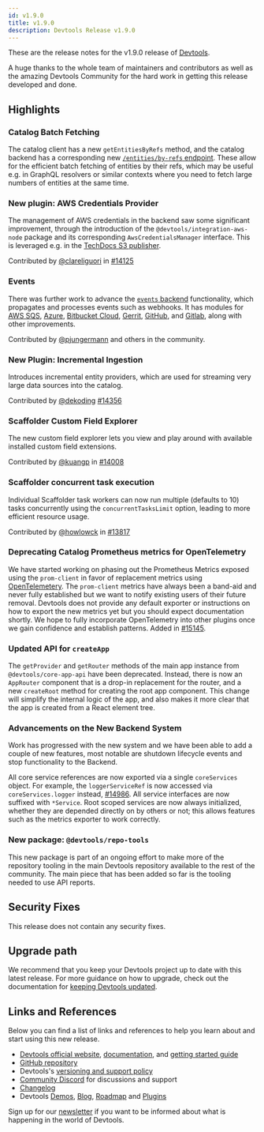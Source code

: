 ```yaml
---
id: v1.9.0
title: v1.9.0
description: Devtools Release v1.9.0
---
```


These are the release notes for the v1.9.0 release of [Devtools](https://devtools.khulnasoft.com/).

A huge thanks to the whole team of maintainers and contributors as well as the amazing Devtools Community for the hard work in getting this release developed and done.

## Highlights

### Catalog Batch Fetching

The catalog client has a new `getEntitiesByRefs` method, and the catalog backend has a corresponding new [`/entities/by-refs` endpoint](https://devtools.khulnasoft.com/docs/features/software-catalog/software-catalog-api). These allow for the efficient batch fetching of entities by their refs, which may be useful e.g. in GraphQL resolvers or similar contexts where you need to fetch large numbers of entities at the same time.

### New plugin: AWS Credentials Provider

The management of AWS credentials in the backend saw some significant improvement, through the introduction of the `@devtools/integration-aws-node` package and its corresponding `AwsCredentialsManager` interface. This is leveraged e.g. in the [TechDocs S3 publisher](https://devtools.khulnasoft.com/docs/features/techdocs/using-cloud-storage).

Contributed by [@clareliguori](https://github.com/clareliguori) in [#14125](https://github.com/khulnasoft/devtools/pull/14125)

### Events

There was further work to advance the [`events` backend](https://github.com/khulnasoft/devtools/tree/master/plugins/events-backend) functionality, which propagates and processes events such as webhooks. It has modules for [AWS SQS](https://github.com/khulnasoft/devtools/tree/master/plugins/events-backend-module-aws-sqs), [Azure](https://github.com/khulnasoft/devtools/tree/master/plugins/events-backend-module-azure), [Bitbucket Cloud](https://github.com/khulnasoft/devtools/tree/master/plugins/events-backend-module-bitbucket-cloud), [Gerrit](https://github.com/khulnasoft/devtools/tree/master/plugins/events-backend-module-gerrit), [GitHub](https://github.com/khulnasoft/devtools/tree/master/plugins/events-backend-module-github), and [Gitlab](https://github.com/khulnasoft/devtools/tree/master/plugins/events-backend-module-gitlab), along with other improvements.

Contributed by [@pjungermann](https://github.com/pjungermann) and others in the community.

### New Plugin: Incremental Ingestion

Introduces incremental entity providers, which are used for streaming very large data sources into the catalog.

Contributed by [@dekoding](https://github.com/dekoding) [#14356](https://github.com/khulnasoft/devtools/pull/14356)

### Scaffolder Custom Field Explorer

The new custom field explorer lets you view and play around with available installed custom field extensions.

Contributed by [@kuangp](https://github.com/kuangp) in [#14008](https://github.com/khulnasoft/devtools/pull/14008)

### Scaffolder concurrent task execution

Individual Scaffolder task workers can now run multiple (defaults to 10) tasks concurrently using the `concurrentTasksLimit` option, leading to more efficient resource usage.

Contributed by [@howlowck](https://github.com/howlowck) in [#13817](https://github.com/khulnasoft/devtools/pull/13817)

### Deprecating Catalog Prometheus metrics for OpenTelemetry

We have started working on phasing out the Prometheus Metrics exposed using the `prom-client` in favor of replacement metrics using [OpenTelemetery](https://opentelemetry.io/). The `prom-client` metrics have always been a band-aid and never fully established but we want to notify existing users of their future removal. Devtools does not provide any default exporter or instructions on how to export the new metrics yet but you should expect documentation shortly. We hope to fully incorporate OpenTelemetry into other plugins once we gain confidence and establish patterns. Added in [#15145](https://github.com/khulnasoft/devtools/pull/15145).

### Updated API for `createApp`

The `getProvider` and `getRouter` methods of the main app instance from `@devtools/core-app-api` have been deprecated. Instead, there is now an `AppRouter` component that is a drop-in replacement for the router, and a new `createRoot` method for creating the root app component. This change will simplify the internal logic of the app, and also makes it more clear that the app is created from a React element tree.

### Advancements on the New Backend System

Work has progressed with the new system and we have been able to add a couple of new features, most notable are shutdown lifecycle events and stop functionality to the Backend.

All core service references are now exported via a single `coreServices` object. For example, the `loggerServiceRef` is now accessed via `coreServices.logger` instead, [#14986](https://github.com/khulnasoft/devtools/pull/14986).
All service interfaces are now suffixed with `*Service`. Root scoped services are now always initialized, whether they are depended directly on by others or not; this allows features such as the metrics exporter to work correctly.

### New package: `@devtools/repo-tools`

This new package is part of an ongoing effort to make more of the repository tooling in the main Devtools repository available to the rest of the community. The main piece that has been added so far is the tooling needed to use API reports.

## Security Fixes

This release does not contain any security fixes.

## Upgrade path

We recommend that you keep your Devtools project up to date with this latest release. For more guidance on how to upgrade, check out the documentation for [keeping Devtools updated](https://devtools.khulnasoft.com/docs/getting-started/keeping-devtools-updated).

## Links and References

Below you can find a list of links and references to help you learn about and start using this new release.

- [Devtools official website](https://devtools.khulnasoft.com/), [documentation](https://devtools.khulnasoft.com/docs/), and [getting started guide](https://devtools.khulnasoft.com/docs/getting-started/)
- [GitHub repository](https://github.com/khulnasoft/devtools)
- Devtools's [versioning and support policy](https://devtools.khulnasoft.com/docs/overview/versioning-policy)
- [Community Discord](https://discord.gg/devtools-687207715902193673) for discussions and support
- [Changelog](https://github.com/khulnasoft/devtools/tree/master/docs/releases/v1.9.0-changelog.md)
- Devtools [Demos](https://devtools.khulnasoft.com/demos), [Blog](https://devtools.khulnasoft.com/blog), [Roadmap](https://devtools.khulnasoft.com/docs/overview/roadmap) and [Plugins](https://devtools.khulnasoft.com/plugins)

Sign up for our [newsletter](https://mailchi.mp/spotify/devtools-community) if you want to be informed about what is happening in the world of Devtools.
